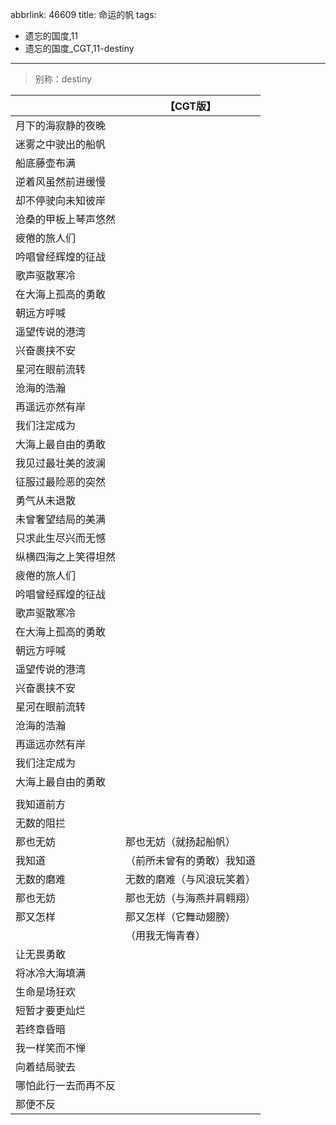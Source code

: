 abbrlink: 46609
title: 命运的帆
tags:
  - 遗忘的国度,11
  - 遗忘的国度_CGT,11-destiny
---
> 别称：destiny

|      |【CGT版】|
|--|--|
|月下的海寂静的夜晚|      |
|迷雾之中驶出的船帆|      |
|船底藤壶布满|      |
|逆着风虽然前进缓慢|      |
|却不停驶向未知彼岸|      |
|沧桑的甲板上琴声悠然|      |
|疲倦的旅人们|      |
|吟唱曾经辉煌的征战|      |
|歌声驱散寒冷|      |
|在大海上孤高的勇敢|      |
|朝远方呼喊|      |
|遥望传说的港湾|      |
|兴奋裹挟不安|      |
|星河在眼前流转|      |
|沧海的浩瀚|      |
|再遥远亦然有岸|      |
|我们注定成为|      |
|大海上最自由的勇敢|      |
|我见过最壮美的波澜|      |
|征服过最险恶的突然|      |
|勇气从未退散|      |
|未曾奢望结局的美满|      |
|只求此生尽兴而无憾|      |
|纵横四海之上笑得坦然|      |
|疲倦的旅人们|      |
|吟唱曾经辉煌的征战|      |
|歌声驱散寒冷|      |
|在大海上孤高的勇敢|      |
|朝远方呼喊|      |
|遥望传说的港湾|      |
|兴奋裹挟不安|      |
|星河在眼前流转|      |
|沧海的浩瀚|      |
|再遥远亦然有岸|      |
|我们注定成为|      |
|大海上最自由的勇敢|      |
|      |      |
|我知道前方|      |
|无数的阻拦|      |
|那也无妨|那也无妨（就扬起船帆）|
|我知道|（前所未曾有的勇敢）我知道|
|无数的磨难|无数的磨难（与风浪玩笑着）|
|那也无妨|那也无妨（与海燕并肩翱翔）|
|那又怎样|那又怎样（它舞动翅膀）|
|      |（用我无悔青春）|
|让无畏勇敢|      |
|将冰冷大海填满|      |
|生命是场狂欢|      |
|短暂才要更灿烂|      |
|若终章昏暗|      |
|我一样笑而不惮|      |
|向着结局驶去|      |
|哪怕此行一去而再不反|      |
|那便不反|      |